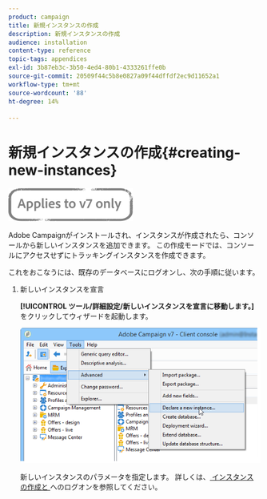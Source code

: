 ```yaml
---
product: campaign
title: 新規インスタンスの作成
description: 新規インスタンスの作成
audience: installation
content-type: reference
topic-tags: appendices
exl-id: 3b87eb3c-3b50-4ed4-80b1-4333261ffe0b
source-git-commit: 20509f44c5b8e0827a09f44dffdf2ec9d11652a1
workflow-type: tm+mt
source-wordcount: '88'
ht-degree: 14%

---
```


# 新規インスタンスの作成{#creating-new-instances}

![](../../assets/v7-only.svg)

Adobe Campaignがインストールされ、インスタンスが作成されたら、コンソールから新しいインスタンスを追加できます。 この作成モードでは、コンソールにアクセスせずにトラッキングインスタンスを作成できます。

これをおこなうには、既存のデータベースにログオンし、次の手順に従います。

1. 新しいインスタンスを宣言

   **[!UICONTROL ツール/詳細設定/新しいインスタンスを宣言に移動します。]** をクリックしてウィザードを起動します。

   ![](assets/s_ncs_install_declare_instance_menu.png)

   新しいインスタンスのパラメータを指定します。 詳しくは、[ インスタンスの作成と ](../../installation/using/creating-an-instance-and-logging-on.md) へのログオンを参照してください。
